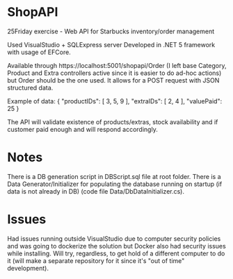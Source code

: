 # ShopAPI
25Friday exercise - Web API for Starbucks inventory/order management


Used VisualStudio + SQLExpress server
Developed in .NET 5 framework with usage of EFCore.


Available through https://localhost:5001/shopapi/Order  (I left base Category, Product and Extra controllers active since it is easier to do ad-hoc actions) but Order should be the one used. 
It allows for a POST request with JSON structured data.

Example of data:
{
  "productIDs": [
    3, 5, 9
  ],
  "extraIDs": [
    2, 4
  ],
  "valuePaid": 25
}

The API will validate existence of products/extras, stock availability and if customer paid enough and will respond accordingly.


# Notes
There is a DB generation script in DBScript.sql file at root folder.
There is a Data Generator/Initializer for populating the database running on startup (if data is not already in DB) (code file Data/DbDataInitializer.cs).


# Issues
Had issues running outside VisualStudio due to computer security policies and was going to dockerize the solution but Docker also had security issues while installing. Will try, regardless, to get hold of a different computer to do it (will make a separate repository for it since it's "out of time" development).


